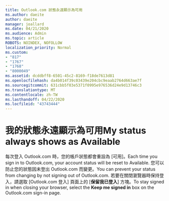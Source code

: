 ```yaml
---
title: Outlook.com 狀態永遠顯示為可用
ms.author: daeite
author: daeite
manager: joallard
ms.date: 04/21/2020
ms.audience: Admin
ms.topic: article
ROBOTS: NOINDEX, NOFOLLOW
localization_priority: Normal
ms.custom:
- "817"
- "1767"
- "1768"
- "8000049"
ms.assetid: dcddbff8-6501-45c2-8169-f18de7613d81
ms.openlocfilehash: da4b014f39c03439e204cbc9eaab2764d663ae7f
ms.sourcegitcommit: 631cbb5f03e5371f0995e976536d24e9d13746c3
ms.translationtype: MT
ms.contentlocale: zh-TW
ms.lasthandoff: 04/22/2020
ms.locfileid: "43743444"
---
```

# <a name="my-status-always-shows-as-available"></a><span data-ttu-id="f0de0-102">我的狀態永遠顯示為可用</span><span class="sxs-lookup"><span data-stu-id="f0de0-102">My status always shows as Available</span></span>

<span data-ttu-id="f0de0-103">每次登入 Outlook.com 時，您的帳戶狀態都會重設為 [可用]。</span><span class="sxs-lookup"><span data-stu-id="f0de0-103">Each time you sign in to Outlook.com, your account status will be reset to Available.</span></span> <span data-ttu-id="f0de0-104">您可以防止您的狀態因未登出 Outlook.com 而變更。</span><span class="sxs-lookup"><span data-stu-id="f0de0-104">You can prevent your status from changing by not signing out of Outlook.com.</span></span> <span data-ttu-id="f0de0-105">若要在關閉瀏覽器時保持登入，請選取 [Outlook.com 登入] 頁面上的 [**保留我已登入**] 方塊。</span><span class="sxs-lookup"><span data-stu-id="f0de0-105">To stay signed in when closing your browser, select the **Keep me signed in** box on the Outlook.com sign-in page.</span></span>
